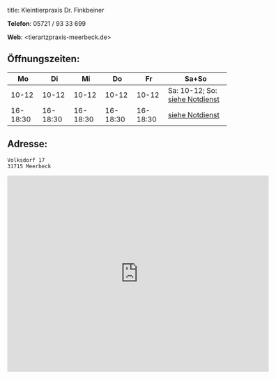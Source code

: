 title: Kleintierpraxis Dr. Finkbeiner

**Telefon**: 05721 / 93 33 699

**Web**: <tierartzpraxis-meerbeck.de>


Öffnungszeiten:
---------------

|  Mo      |  Di      |  Mi      |  Do      |  Fr      |           Sa+So                                     |
| -------- | -------- | -------- | -------- | -------- | --------------------------------------------------- |
| 10-12    | 10-12    | 10-12    | 10-12    | 10-12    | Sa: 10-12; So: [siehe Notdienst](../notdienst.html) |
| 16-18:30 | 16-18:30 | 16-18:30 | 16-18:30 | 16-18:30 | [siehe Notdienst](../notdienst.html)                |


Adresse:
---------

    Volksdorf 17
    31715 Meerbeck


<iframe src="https://www.google.com/maps/embed?pb=!1m18!1m12!1m3!1d78006.24889508092!2d9.162285438097795!3d52.339673972764125!2m3!1f0!2f0!3f0!3m2!1i1024!2i768!4f13.1!3m3!1m2!1s0x47ba789a98b754cd%3A0xd24dc78fa0bf9722!2sDr.med.vet.+Beate+Finkbeiner!5e0!3m2!1sde!2sde!4v1455276099757" width="600" height="450" frameborder="0" style="border:0" allowfullscreen></iframe>

